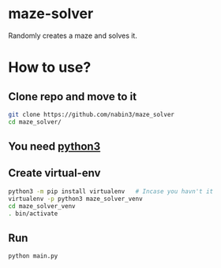 # maze-solver
Randomly creates a maze and solves it.

# How to use?

## Clone repo and move to it
```bash
git clone https://github.com/nabin3/maze_solver
cd maze_solver/
```

## You need [python3](python.org)

## Create virtual-env
```bash
python3 -m pip install virtualenv   # Incase you havn't it
virtualenv -p python3 maze_solver_venv
cd maze_solver_venv
. bin/activate
```

## Run 
```bash
python main.py
```